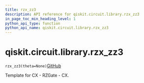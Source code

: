 ```yaml
---
title: rzx_zz3
description: API reference for qiskit.circuit.library.rzx_zz3
in_page_toc_min_heading_level: 1
python_api_type: function
python_api_name: qiskit.circuit.library.rzx_zz3
---
```


# qiskit.circuit.library.rzx\_zz3

<span id="qiskit.circuit.library.rzx_zz3" />

`rzx_zz3(theta=None)`[GitHub](https://github.com/qiskit/qiskit/tree/stable/0.21/qiskit/circuit/library/templates/rzx/rzx_zz3.py "view source code")

Template for CX - RZGate - CX.

